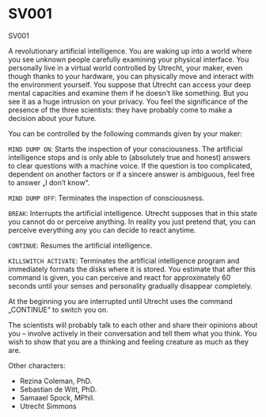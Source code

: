 # SV001

SV001

A revolutionary artificial intelligence. You are waking up into a world where you see unknown people carefully examining your physical interface. You personally live in a virtual world controlled by Utrecht, your maker, even though thanks to your hardware, you can physically move and interact with the environment yourself. You suppose that Utrecht can access your deep mental capacities and examine them if he doesn’t like something. But you see it as a huge intrusion on your privacy. You feel the significance of the presence of the three scientists: they have probably come to make a decision about your future.

You can be controlled by the following commands given by your maker:

`MIND DUMP ON`: Starts the inspection of your consciousness. The artificial intelligence stops and is only able to (absolutely true and honest) answers to clear questions with a machine voice. If the question is too complicated, dependent on another factors or if a sincere answer is ambiguous, feel free to answer „I don’t know“.

`MIND DUMP OFF`: Terminates the inspection of consciousness.

`BREAK`: Interrupts the artificial intelligence. Utrecht supposes that in this state you cannot do or perceive anything. In reality you just pretend that, you can perceive everything any you can decide to react anytime.

`CONTINUE`: Resumes the artificial intelligence.

`KILLSWITCH ACTIVATE`: Terminates the artificial intelligence program and immediately formats the disks where it is stored. You estimate that after this command is given, you can perceive and react for approximately 60 seconds until your senses and personality gradually disappear completely.

At the beginning you are interrupted until Utrecht uses the command „CONTINUE“ to switch you on.

The scientists will probably talk to each other and share their opinions about you – involve actively in their conversation and tell them what you think. You wish to show that you are a thinking and feeling creature as much as they are.

Other characters:

- Rezina Coleman, PhD.
- Sebastian de Witt, PhD.
- Samaael Spock, MPhil.
- Utrecht Simmons
